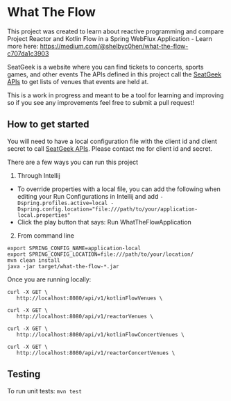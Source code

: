 # What The Flow
This project was created to learn about reactive programming and compare Project Reactor and Kotlin Flow in a Spring WebFlux Application - Learn more here: https://medium.com/@shelbyc0hen/what-the-flow-c707da1c3903

SeatGeek is a website where you can find tickets to concerts, sports games, and other events
The APIs defined in this project call the [SeatGeek APIs](http://platform.seatgeek.com/) to get lists of venues that events are held at.

This is a work in progress and meant to be a tool for learning and improving so if you see any improvements feel free to submit a pull request!

## How to get started
You will need to have a local configuration file with the client id and client secret to call [SeatGeek APIs](http://platform.seatgeek.com/). 
Please contact me for client id and secret.

There are a few ways you can run this project
1. Through Intellij
* To override properties with a local file, you can add the following when editing your Run Configurations in Intellij and add 
`-Dspring.profiles.active=local -Dspring.config.location="file:///path/to/your/application-local.properties"`
* Click the play button that says: Run WhatTheFlowApplication

2. From command line
```
export SPRING_CONFIG_NAME=application-local
export SPRING_CONFIG_LOCATION=file:///path/to/your/location/
mvn clean install
java -jar target/what-the-flow-*.jar
```

Once you are running locally:

```
curl -X GET \
   http://localhost:8080/api/v1/kotlinFlowVenues \

curl -X GET \
   http://localhost:8080/api/v1/reactorVenues \

curl -X GET \
   http://localhost:8080/api/v1/kotlinFlowConcertVenues \

curl -X GET \
   http://localhost:8080/api/v1/reactorConcertVenues \
```
## Testing
To run unit tests:
`mvn test`
